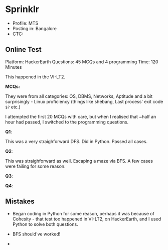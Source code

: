 
# Sprinklr

* Profile: MTS
* Posting in: Bangalore
* CTC: 

## Online Test

Platform: HackerEarth
Questions: 45 MCQs and 4 programming
Time: 120 Minutes

This happened in the VI-LT2. 

**MCQs:** 

They were from all categories: OS, DBMS, Networks, Aptitude and a bit surprisingly - Linux proficiency (things like shebang, Last process' exit code `$?` etc.)

I attempted the first 20 MCQs with care, but when I realised that ~half an hour had passed, I switched to the programming questions.

**Q1**:

This was a very straighforward DFS. Did in Python. Passed all cases.

**Q2**:

This was straighforward as well. Escaping a maze via BFS. A few cases were failing for some reason.


**Q3**:


**Q4**:



## Mistakes

* Began coding in Python for some reason, perhaps it was because of Cohesity - that test too happened in VI-LT2, on HackerEarth, and I used Python to solve both questions.

* BFS should've worked!

* 

